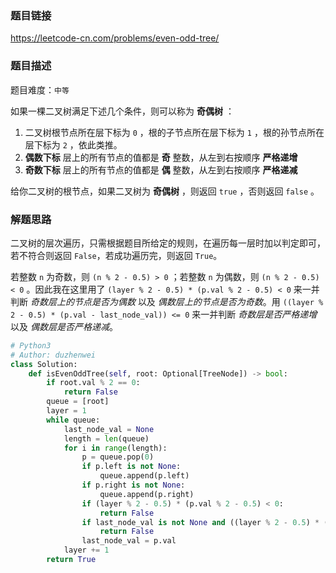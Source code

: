 ### 题目链接
https://leetcode-cn.com/problems/even-odd-tree/

### 题目描述
题目难度：```中等```

如果一棵二叉树满足下述几个条件，则可以称为 **奇偶树** ：

1. 二叉树根节点所在层下标为 ```0``` ，根的子节点所在层下标为 ```1``` ，根的孙节点所在层下标为 ```2``` ，依此类推。
2. **偶数下标** 层上的所有节点的值都是 **奇** 整数，从左到右按顺序 **严格递增**
3. **奇数下标** 层上的所有节点的值都是 **偶** 整数，从左到右按顺序 **严格递减**

给你二叉树的根节点，如果二叉树为 **奇偶树** ，则返回 ```true``` ，否则返回 ```false``` 。

### 解题思路
二叉树的层次遍历，只需根据题目所给定的规则，在遍历每一层时加以判定即可，若不符合则返回 ```False```，若成功遍历完，则返回 ```True```。

若整数 ```n``` 为奇数，则 ```(n % 2 - 0.5) > 0``` ；若整数 ```n``` 为偶数，则 ```(n % 2 - 0.5) < 0``` 。因此我在这里用了 ```(layer % 2 - 0.5) * (p.val % 2 - 0.5) < 0``` 来一并判断 *奇数层上的节点是否为偶数* 以及 *偶数层上的节点是否为奇数*。用 ```((layer % 2 - 0.5) * (p.val - last_node_val)) <= 0``` 来一并判断 *奇数层是否严格递增* 以及 *偶数层是否严格递减*。

```python
# Python3
# Author: duzhenwei
class Solution:
    def isEvenOddTree(self, root: Optional[TreeNode]) -> bool:
        if root.val % 2 == 0:
            return False
        queue = [root]
        layer = 1
        while queue:
            last_node_val = None
            length = len(queue)
            for i in range(length):
                p = queue.pop(0)
                if p.left is not None:
                    queue.append(p.left)
                if p.right is not None:
                    queue.append(p.right)
                if (layer % 2 - 0.5) * (p.val % 2 - 0.5) < 0:
                    return False
                if last_node_val is not None and ((layer % 2 - 0.5) * (p.val - last_node_val)) <= 0:
                    return False
                last_node_val = p.val
            layer += 1
        return True
```